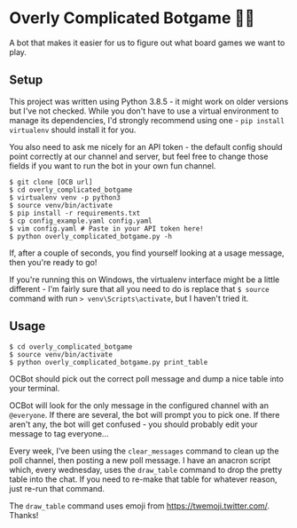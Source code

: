 # Overly Complicated Botgame 🦾🤖

A bot that makes it easier for us to figure out what board games we want to
play.

## Setup

This project was written using Python 3.8.5 - it might work on older versions
but I've not checked. While you don't have to use a virtual environment to
manage its dependencies, I'd strongly recommend using one - `pip install
virtualenv` should install it for you.

You also need to ask me nicely for an API token - the default config should
point correctly at our channel and server, but feel free to change those fields
if you want to run the bot in your own fun channel.

```
$ git clone [OCB url]
$ cd overly_complicated_botgame
$ virtualenv venv -p python3
$ source venv/bin/activate
$ pip install -r requirements.txt
$ cp config_example.yaml config.yaml
$ vim config.yaml # Paste in your API token here!
$ python overly_complicated_botgame.py -h
```

If, after a couple of seconds, you find yourself looking at a usage message,
then you're ready to go!

If you're running this on Windows, the virtualenv interface might be a little
different - I'm fairly sure that all you need to do is replace that `$ source`
command with run `> venv\Scripts\activate`, but I haven't tried it.

## Usage

```
$ cd overly_complicated_botgame
$ source venv/bin/activate
$ python overly_complicated_botgame.py print_table
```

OCBot should pick out the correct poll message and dump a nice table into your
terminal.

OCBot will look for the only message in the configured channel with an
`@everyone`. If there are several, the bot will prompt you to pick one. If there
aren't any, the bot will get confused - you should probably edit your message to
tag everyone...

Every week, I've been using the `clear_messages` command to clean up the poll
channel, then posting a new poll message. I have an anacron script which, every
wednesday, uses the `draw_table` command to drop the pretty table into the chat.
If you need to re-make that table for whatever reason, just re-run that command.

The `draw_table` command uses emoji from https://twemoji.twitter.com/. Thanks!
